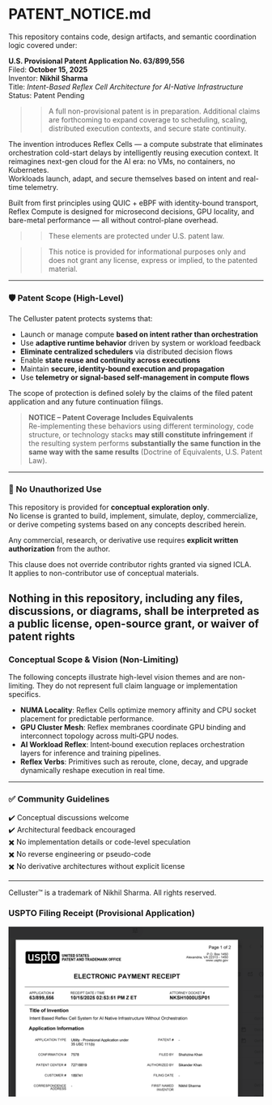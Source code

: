 # PATENT_NOTICE.md

This repository contains code, design artifacts, and semantic coordination logic covered under:

**U.S. Provisional Patent Application No. 63/899,556**  
Filed: **October 15, 2025**  
Inventor: **Nikhil Sharma**  
Title: *Intent-Based Reflex Cell Architecture for AI-Native Infrastructure*
Status: Patent Pending

>>A full non-provisional patent is in preparation. Additional claims are forthcoming to expand coverage to scheduling, scaling, distributed execution contexts, and secure state continuity.

The invention introduces Reflex Cells — a compute substrate that eliminates orchestration cold-start delays by intelligently reusing execution context. It reimagines next-gen cloud for the AI era: no VMs, no containers, no Kubernetes.  
Workloads launch, adapt, and secure themselves based on intent and real-time telemetry.

Built from first principles using QUIC + eBPF with identity-bound transport, Reflex Compute is designed for microsecond decisions, GPU locality, and bare-metal performance — all without control-plane overhead.

>>These elements are protected under U.S. patent law.

>>This notice is provided for informational purposes only and does not grant any license, express or implied, to the patented material.

---

### 🛡️ Patent Scope (High-Level)

The Celluster patent protects systems that:

- Launch or manage compute **based on intent rather than orchestration**
- Use **adaptive runtime behavior** driven by system or workload feedback
- **Eliminate centralized schedulers** via distributed decision flows
- Enable **state reuse and continuity across executions**
- Maintain **secure, identity-bound execution and propagation**
- Use **telemetry or signal-based self-management in compute flows**

The scope of protection is defined solely by the claims of the filed patent application and any future continuation filings.

> **NOTICE – Patent Coverage Includes Equivalents**  
> Re-implementing these behaviors using different terminology, code structure, or technology stacks **may still constitute infringement** if the resulting system performs **substantially the same function in the same way with the same results** (Doctrine of Equivalents, U.S. Patent Law).

---

### 🚫 No Unauthorized Use

This repository is provided for **conceptual exploration only**.  
No license is granted to build, implement, simulate, deploy, commercialize, or derive competing systems based on any concepts described herein.

Any commercial, research, or derivative use requires **explicit written authorization** from the author.

This clause does not override contributor rights granted via signed ICLA.  
It applies to non-contributor use of conceptual materials.

Nothing in this repository, including any files, discussions, or diagrams, shall be interpreted as a public license, open-source grant, or waiver of patent rights
---

### Conceptual Scope & Vision (Non-Limiting)
The following concepts illustrate high-level vision themes and are non-limiting. They do not represent full claim language or implementation specifics.

- **NUMA Locality**: Reflex Cells optimize memory affinity and CPU socket placement for predictable performance.  
- **GPU Cluster Mesh**: Reflex membranes coordinate GPU binding and interconnect topology across multi‑GPU nodes.  
- **AI Workload Reflex**: Intent‑bound execution replaces orchestration layers for inference and training pipelines.  
- **Reflex Verbs**: Primitives such as reroute, clone, decay, and upgrade dynamically reshape execution in real time.  

---

### ✅ Community Guidelines

✔️ Conceptual discussions welcome  
✔️ Architectural feedback encouraged  
✖️ No implementation details or code-level speculation  
✖️ No reverse engineering or pseudo-code  
✖️ No derivative architectures without explicit license

---

Celluster™ is a trademark of Nikhil Sharma. All rights reserved.

### USPTO Filing Receipt (Provisional Application)

<img src="docs/diagrams/PP.png" alt="CellSMembrainSensors" width="650"/>